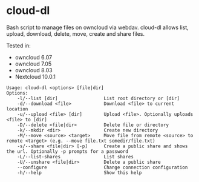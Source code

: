 # cloud-dl

Bash script to manage files on owncloud via webdav. cloud-dl allows list, upload, download, delete, move, create and share files.

Tested in:
    
* owncloud 6.07
* owncloud 7.05
* owncloud 8.03
* Nextcloud 10.0.1
```
Usage: cloud-dl <options> [file|dir]
Options:
    -l/--list [dir]                 List root directory or [dir]
    -d/--download <file>            Download <file> to current location
    -u/--upload <file> [dir]        Upload <file>. Optionally uploads <file> to [dir]
    -D/--delete <file|dir>          Delete file or directory
    -k/--mkdir <dir>                Create new directory
    -M/--move <source> <target>     Move file from remote <source> to remote <target> (e.g. --move file.txt somedir/file.txt)
    -s/--share <file|dir> [-p]      Create a public share and shows the url. Optionally -p prompts for a password
    -L/--list-shares                List shares
    -U/--unshare <file|dir>         Delete a public share
    --configure                     Change connection configuration
    -h/--help                       Show this help
```
